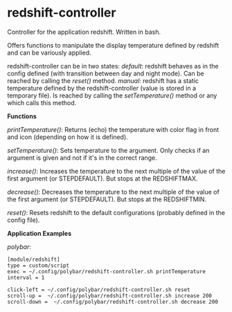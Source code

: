 # redshift-controller
Controller for the application redshift.
Written in bash.

Offers functions to manipulate the display temperature defined by redshift and can be variously applied.

redshift-controller can be in two states:
*default*: redshift behaves as in the config defined (with transition between day and night mode). Can be reached by calling the *reset()* method.
*manual*: redshift has a static temperature defined by the redshift-controller (value is stored in a temporary file). Is reached by calling the *setTemperature()* method or any which calls this method.

**Functions**

*printTemperature()*: Returns (echo) the temperature with color flag in front and icon
(depending on how it is defined).

*setTemperature()*: Sets temperature to the argument.
Only checks if an argument is given
and not if it's in the correct range.

*increase()*: Increases the temperature to the next multiple of the value
of the first argument (or STEPDEFAULT).
But stops at the REDSHIFTMAX.

*decrease()*: Decreases the temperature to the next multiple of the value
of the first argument (or STEPDEFAULT).
But stops at the REDSHIFTMIN.

*reset()*: Resets redshift to the default configurations
(probably defined in the config file).

**Application Examples**

*polybar*:
```
[module/redshift]
type = custom/script
exec = ~/.config/polybar/redshift-controller.sh printTemperature
interval = 1

click-left = ~/.config/polybar/redshift-controller.sh reset
scroll-up =  ~/.config/polybar/redshift-controller.sh increase 200
scroll-down =  ~/.config/polybar/redshift-controller.sh decrease 200
```

